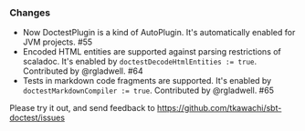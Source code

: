 ### Changes

* Now DoctestPlugin is a kind of AutoPlugin. It's automatically enabled for JVM projects. #55
* Encoded HTML entities are supported against parsing restrictions of scaladoc.
  It's enabled by `doctestDecodeHtmlEntities := true`. Contributed by @rgladwell. #64
* Tests in markdown code fragments are supported.
  It's enabled by `doctestMarkdownCompiler := true`. Contributed by @rgladwell. #65

Please try it out, and send feedback to https://github.com/tkawachi/sbt-doctest/issues
